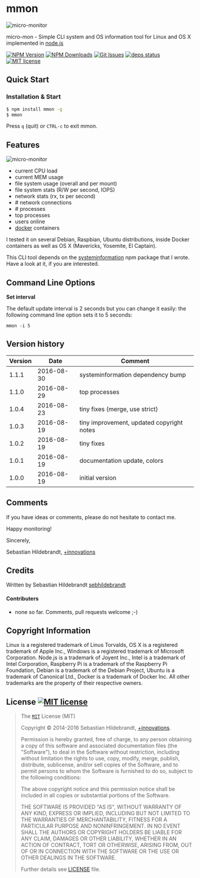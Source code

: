 # mmon

![micro-monitor](https://www.plus-innovations.com/images/micro-monitor-logo.png)

micro-mon - Simple CLI system and OS information tool for Linux and OS X implemented in [node.js][nodejs-url] 

  [![NPM Version][npm-image]][npm-url]
  [![NPM Downloads][downloads-image]][downloads-url]
  [![Git Issues][issues-img]][issues-url]
  [![deps status][daviddm-img]][daviddm-url]
  [![MIT license][license-img]][license-url]

## Quick Start

### Installation & Start

```bash
$ npm install mmon -g
$ mmon
```

Press `q` (quit) or `CTRL-c` to exit mmon.

## Features

![micro-monitor](https://www.plus-innovations.com/images/micro-monitor-1-1-0.png)

- current CPU load
- current MEM usage
- file system usage (overall and per mount)
- file system stats (R/W per second, IOPS)
- network stats (rx, tx per second)
- \# network connections
- \# processes
- top processes
- users online
- [docker][docker-url] containers

I tested it on several Debian, Raspbian, Ubuntu distributions, inside Docker containers as well as OS X (Mavericks, Yosemite, El Captain).

This CLI tool depends on the [systeminformation][systeminformation-url] npm package that I wrote. Have a look at it, if you are interested. 

## Command Line Options

**Set interval**

The default update interval is 2 seconds but you can change it easily: 
the following command line option sets it to 5 seconds: 
  
```
mmon -i 5 
```


## Version history

| Version        | Date           | Comment  |
| -------------- | -------------- | -------- |
| 1.1.1          | 2016-08-30     | systeminformation dependency bump |
| 1.1.0          | 2016-08-29     | top processes |
| 1.0.4          | 2016-08-23     | tiny fixes (merge, use strict) |
| 1.0.3          | 2016-08-19     | tiny improvement, updated copyright notes |
| 1.0.2          | 2016-08-19     | tiny fixes |
| 1.0.1          | 2016-08-19     | documentation update, colors |
| 1.0.0          | 2016-08-19     | initial version |

## Comments

If you have ideas or comments, please do not hesitate to contact me.


Happy monitoring!

Sincerely,

Sebastian Hildebrandt, [+innovations](http://www.plus-innovations.com)

## Credits

Written by Sebastian Hildebrandt [sebhildebrandt](https://github.com/sebhildebrandt)

#### Contributers

- none so far. Comments, pull requests welcome ;-) 

## Copyright Information

Linux is a registered trademark of Linus Torvalds, OS X is a registered trademark of Apple Inc.,
Windows is a registered trademark of Microsoft Corporation. Node.js is a trademark of Joyent Inc.,
Intel is a trademark of Intel Corporation, Raspberry Pi is a trademark of the Raspberry Pi Foundation,
Debian is a trademark of the Debian Project, Ubuntu is a trademark of Canonical Ltd., Docker is a trademark of Docker Inc.
All other trademarks are the property of their respective owners.

## License [![MIT license][license-img]][license-url]

>The [`MIT`][license-url] License (MIT)
>
>Copyright &copy; 2014-2016 Sebastian Hildebrandt, [+innovations](http://www.plus-innovations.com).
>
>Permission is hereby granted, free of charge, to any person obtaining a copy
>of this software and associated documentation files (the "Software"), to deal
>in the Software without restriction, including without limitation the rights
>to use, copy, modify, merge, publish, distribute, sublicense, and/or sell
>copies of the Software, and to permit persons to whom the Software is
>furnished to do so, subject to the following conditions:
>
>The above copyright notice and this permission notice shall be included in
>all copies or substantial portions of the Software.
>
>THE SOFTWARE IS PROVIDED "AS IS", WITHOUT WARRANTY OF ANY KIND, EXPRESS OR
>IMPLIED, INCLUDING BUT NOT LIMITED TO THE WARRANTIES OF MERCHANTABILITY,
>FITNESS FOR A PARTICULAR PURPOSE AND NONINFRINGEMENT. IN NO EVENT SHALL THE
>AUTHORS OR COPYRIGHT HOLDERS BE LIABLE FOR ANY CLAIM, DAMAGES OR OTHER
>LIABILITY, WHETHER IN AN ACTION OF CONTRACT, TORT OR OTHERWISE, ARISING FROM,
>OUT OF OR IN CONNECTION WITH THE SOFTWARE OR THE USE OR OTHER DEALINGS IN
>THE SOFTWARE.
>
>Further details see [LICENSE](LICENSE) file.


[npm-image]: https://img.shields.io/npm/v/mmon.svg?style=flat-square
[npm-url]: https://npmjs.org/package/mmon
[downloads-image]: https://img.shields.io/npm/dm/mmon.svg?style=flat-square
[downloads-url]: https://npmjs.org/package/mmon

[license-url]: https://github.com/sebhildebrandt/mmon/blob/master/LICENSE
[license-img]: https://img.shields.io/badge/license-MIT-blue.svg?style=flat-square
[npmjs-license]: https://img.shields.io/npm/l/mmon.svg?style=flat-square
[systeminformation-url]: https://github.com/sebhildebrandt/systeminformation

[nodejs-url]: https://nodejs.org/en/
[docker-url]: https://www.docker.com/

[daviddm-img]: https://img.shields.io/david/sebhildebrandt/mmon.svg?style=flat-square
[daviddm-url]: https://david-dm.org/sebhildebrandt/mmon

[issues-img]: https://img.shields.io/github/issues/sebhildebrandt/mmon.svg?style=flat-square
[issues-url]: https://github.com/sebhildebrandt/mmon/issues
